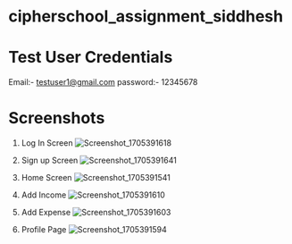 # cipherschool_assignment_siddhesh

# Test User Credentials
Email:- testuser1@gmail.com
password:- 12345678

# Screenshots

1. Log In Screen
![Screenshot_1705391618](https://github.com/siddhesh12323/CipherSchools-Flutter-Assignment/assets/98269363/e0407c5f-a635-46a4-bb83-188c87c7a68d)

2. Sign up Screen
![Screenshot_1705391641](https://github.com/siddhesh12323/CipherSchools-Flutter-Assignment/assets/98269363/2056eb07-c43a-4d22-b7df-1981e0cdae20)

3. Home Screen
![Screenshot_1705391541](https://github.com/siddhesh12323/CipherSchools-Flutter-Assignment/assets/98269363/282c66c9-6c12-4f1f-9b36-992b806f4027)

4. Add Income
![Screenshot_1705391610](https://github.com/siddhesh12323/CipherSchools-Flutter-Assignment/assets/98269363/315ecfba-1e98-480c-91c8-d434f593a1ef)

5. Add Expense
![Screenshot_1705391603](https://github.com/siddhesh12323/CipherSchools-Flutter-Assignment/assets/98269363/24292d51-6f1d-4f3e-a296-ebb608e47df1)

6. Profile Page
![Screenshot_1705391594](https://github.com/siddhesh12323/CipherSchools-Flutter-Assignment/assets/98269363/b3f149c6-3090-41ed-84c9-0a95e2991de3)
